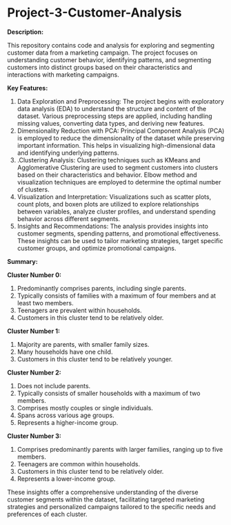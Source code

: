 # Project-3-Customer-Analysis
**Description:**

This repository contains code and analysis for exploring and segmenting customer data from a marketing campaign. The project focuses on understanding customer behavior, identifying patterns, and segmenting customers into distinct groups based on their characteristics and interactions with marketing campaigns.

**Key Features:**
1. Data Exploration and Preprocessing: The project begins with exploratory data analysis (EDA) to understand the structure and content of the dataset. Various preprocessing steps are applied, including handling missing values, converting data types, and deriving new features.
2. Dimensionality Reduction with PCA: Principal Component Analysis (PCA) is employed to reduce the dimensionality of the dataset while preserving important information. This helps in visualizing high-dimensional data and identifying underlying patterns.
3. .Clustering Analysis: Clustering techniques such as KMeans and Agglomerative Clustering are used to segment customers into clusters based on their characteristics and behavior. Elbow method and visualization techniques are employed to determine the optimal number of clusters.
4. Visualization and Interpretation: Visualizations such as scatter plots, count plots, and boxen plots are utilized to explore relationships between variables, analyze cluster profiles, and understand spending behavior across different segments.
5. Insights and Recommendations: The analysis provides insights into customer segments, spending patterns, and promotional effectiveness. These insights can be used to tailor marketing strategies, target specific customer groups, and optimize promotional campaigns.

**Summary:**

**Cluster Number 0:**
1. Predominantly comprises parents, including single parents.
2. Typically consists of families with a maximum of four members and at least two members.
3. Teenagers are prevalent within households.
4. Customers in this cluster tend to be relatively older.
   
**Cluster Number 1:**
1. Majority are parents, with smaller family sizes.
2. Many households have one child.
3. Customers in this cluster tend to be relatively younger.

**Cluster Number 2:**
1. Does not include parents.
2. Typically consists of smaller households with a maximum of two members.
3. Comprises mostly couples or single individuals.
4. Spans across various age groups.
5. Represents a higher-income group.
   
**Cluster Number 3:**
1. Comprises predominantly parents with larger families, ranging up to five members.
2. Teenagers are common within households.
3. Customers in this cluster tend to be relatively older.
4. Represents a lower-income group.
   
These insights offer a comprehensive understanding of the diverse customer segments within the dataset, facilitating targeted marketing strategies and personalized campaigns tailored to the specific needs and preferences of each cluster.
